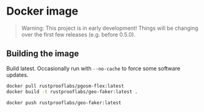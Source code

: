 # Docker image

> Warning: This project is in early development!  Things will be changing over the first few releases (e.g. before 0.5.0).

## Building the image

Build latest.  Occasionally run with `--no-cache` to force some software updates.  

```bash
docker pull rustprooflabs/pgosm-flex:latest
docker build -t rustprooflabs/geo-faker:latest .
```


```bash
docker push rustprooflabs/geo-faker:latest
```
